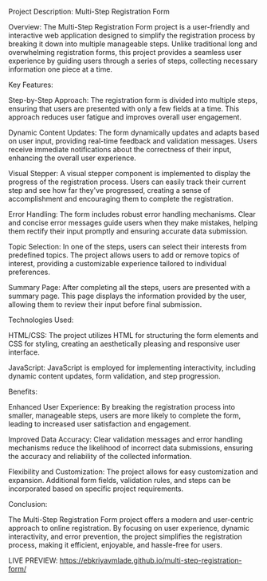 Project Description: Multi-Step Registration Form

Overview:
The Multi-Step Registration Form project is a user-friendly and interactive web application designed to simplify the registration process by breaking it down into multiple manageable steps. Unlike traditional long and overwhelming registration forms, this project provides a seamless user experience by guiding users through a series of steps, collecting necessary information one piece at a time.

Key Features:

Step-by-Step Approach: The registration form is divided into multiple steps, ensuring that users are presented with only a few fields at a time. This approach reduces user fatigue and improves overall user engagement.

Dynamic Content Updates: The form dynamically updates and adapts based on user input, providing real-time feedback and validation messages. Users receive immediate notifications about the correctness of their input, enhancing the overall user experience.

Visual Stepper: A visual stepper component is implemented to display the progress of the registration process. Users can easily track their current step and see how far they've progressed, creating a sense of accomplishment and encouraging them to complete the registration.

Error Handling: The form includes robust error handling mechanisms. Clear and concise error messages guide users when they make mistakes, helping them rectify their input promptly and ensuring accurate data submission.

Topic Selection: In one of the steps, users can select their interests from predefined topics. The project allows users to add or remove topics of interest, providing a customizable experience tailored to individual preferences.

Summary Page: After completing all the steps, users are presented with a summary page. This page displays the information provided by the user, allowing them to review their input before final submission.

Technologies Used:

HTML/CSS: The project utilizes HTML for structuring the form elements and CSS for styling, creating an aesthetically pleasing and responsive user interface.

JavaScript: JavaScript is employed for implementing interactivity, including dynamic content updates, form validation, and step progression.

Benefits:

Enhanced User Experience: By breaking the registration process into smaller, manageable steps, users are more likely to complete the form, leading to increased user satisfaction and engagement.

Improved Data Accuracy: Clear validation messages and error handling mechanisms reduce the likelihood of incorrect data submissions, ensuring the accuracy and reliability of the collected information.

Flexibility and Customization: The project allows for easy customization and expansion. Additional form fields, validation rules, and steps can be incorporated based on specific project requirements.

Conclusion:

The Multi-Step Registration Form project offers a modern and user-centric approach to online registration. By focusing on user experience, dynamic interactivity, and error prevention, the project simplifies the registration process, making it efficient, enjoyable, and hassle-free for users.


LIVE PREVIEW: https://ebkriyavmlade.github.io/multi-step-registration-form/

